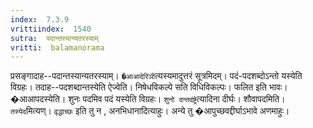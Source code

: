 ```yaml
---
index:  7.3.9
vrittiindex:  1540
sutra:  पदान्तस्यान्यतरस्याम्
vritti:  balamanorama 
---
```


प्रसङ्गादाह--पदान्तस्यान्यतरस्याम्। `�आआदेरिञी`त्यस्यमादुत्तरं सूत्रमिदम्। पदं-पदशब्दोऽन्तो यस्येति विग्रहः। तदाह--पदशब्दान्तस्येति ऐज्वेति। निषेधविकल्पे सति विधिविकल्पः। फलित इति भावः। �आआपदस्येति। शुनः पदमिव पदं यस्येति विग्रहः। `शुनो दन्तदंष्ट्रे`त्यादिना दीर्घः। शौवापदमिति। `तस्येद`मित्यण्। `वृद्धाच्छः` इति तु न , अनभिधानादित्याहुः। अन्ये तु �आपुच्छवद्दीर्घाऽभावे अणमाहुः।

